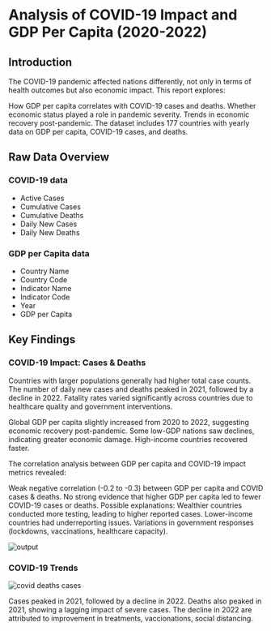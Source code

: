 # Analysis of COVID-19 Impact and GDP Per Capita (2020-2022)

## Introduction
The COVID-19 pandemic affected nations differently, not only in terms of health outcomes but also economic impact. This report explores:

How GDP per capita correlates with COVID-19 cases and deaths.
Whether economic status played a role in pandemic severity.
Trends in economic recovery post-pandemic.
The dataset includes 177 countries with yearly data on GDP per capita, COVID-19 cases, and deaths.

## Raw Data Overview

### COVID-19 data
- Active Cases
- Cumulative Cases
- Cumulative Deaths
- Daily New Cases
- Daily New Deaths

### GDP per Capita data
- Country Name
- Country Code
- Indicator Name
- Indicator Code
- Year
- GDP per Capita

## Key Findings
### COVID-19 Impact: Cases & Deaths
Countries with larger populations generally had higher total case counts.
The number of daily new cases and deaths peaked in 2021, followed by a decline in 2022.
Fatality rates varied significantly across countries due to healthcare quality and government interventions.

Global GDP per capita slightly increased from 2020 to 2022, suggesting economic recovery post-pandemic.
Some low-GDP nations saw declines, indicating greater economic damage.
High-income countries recovered faster.

The correlation analysis between GDP per capita and COVID-19 impact metrics revealed:

Weak negative correlation (-0.2 to -0.3) between GDP per capita and COVID cases & deaths.
No strong evidence that higher GDP per capita led to fewer COVID-19 cases or deaths.
Possible explanations:
Wealthier countries conducted more testing, leading to higher reported cases.
Lower-income countries had underreporting issues.
Variations in government responses (lockdowns, vaccinations, healthcare capacity).

![output](https://github.com/user-attachments/assets/fdec0706-dd8e-4b43-bebb-c075668df112)

### COVID-19 Trends
![covid deaths   cases](https://github.com/user-attachments/assets/5034b857-22fe-44b1-92ec-ca6610a94ff6)

Cases peaked in 2021, followed by a decline in 2022.
Deaths also peaked in 2021, showing a lagging impact of severe cases.
The decline in 2022 are attributed to improvement in treatments, vaccionations, social distancing.

